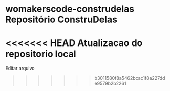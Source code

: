 # womakerscode-construdelas Repositório ConstruDelas
<<<<<<< HEAD
Atualizacao do repositorio local 
=======

Editar arquivo
>>>>>>> b3011580f8a5462bcac1f8a227dde9579b2b2261
